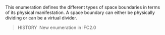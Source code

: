 ﻿This enumeration defines the different types of space boundaries in terms of its physical manifestation. A space boundary can either be physically dividing or can be a virtual divider.

> HISTORY&nbsp; New enumeration in IFC2.0